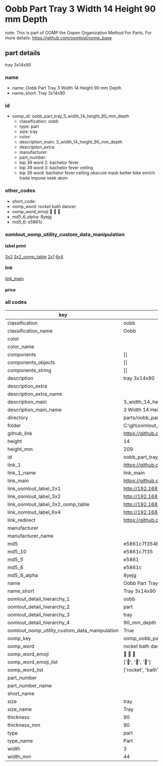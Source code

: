 # Oobb Part Tray 3 Width 14 Height 90 mm Depth  

note: This is part of OOMP the Oopen Organization Method For Parts. For more details: https://github.com/oomlout/oomp_base

##  part details
  



tray 3x14x90



### name
* name: Oobb Part Tray 3 Width 14 Height 90 mm Depth
* name_short: Tray 3x14x90 
### id
* oomp_id: oobb_part_tray_3_width_14_height_90_mm_depth
  * classification: oobb
  * type: part
  * size: tray
  * color: 
  * description_main: 3_width_14_height_90_mm_depth
  * description_extra: 
  * manufacturer: 
  * part_number: 
  * bip 39 word 2: bachelor fever
  * bip 39 word 3: bachelor fever ceiling
  * bip 39 word: bachelor fever ceiling obscure mask better bike enrich trade impose seek atom

### other_codes
* short_code: 
* oomp_word: rocket bath dancer
* oomp_word_emoji :rocket: :bath: :dancer:
* md5_6_alpha: 8yejg
* md5_6: e5861c






### oomlout_oomp_utility_custom_data_manipulation
#### label print
[3x2](http://192.168.1.245:1112/?label=oomp%208yejg)
[3x2_oomp_table](http://192.168.1.108:1112/?label=oomp%208yejg)
[2x1](http://192.168.1.242:1112/?label=oomp%208yejg)
[6x4](http://192.168.1.55:1112/?label=oomp%208yejg)    

#### link

[link_main](https://github.com/oomlout/oomlout_oobb_version_4_generated_parts/tree/main/navigation_oomp/oobb/part/tray/3_width_14_height_90_mm_depth/part)                              

#### price







### all codes 
| key | value |  
| --- | --- |  
| classification | oobb |  
| classification_name | Oobb |  
| color |  |  
| color_name |  |  
| components | [] |  
| components_objects | [] |  
| components_string | [] |  
| description | tray 3x14x90 |  
| description_extra |  |  
| description_extra_name |  |  
| description_main | 3_width_14_height_90_mm_depth |  
| description_main_name | 3 Width 14 Height 90 mm Depth |  
| directory | parts/oobb_part_tray_3_width_14_height_90_mm_depth |  
| folder | C:\gh\oomlout_oobb_version_4_generated_parts\parts\oobb_part_tray_3_width_14_height_90_mm_depth |  
| github_link | https://github.com/oomlout/oomlout_oomp_part_src/tree/main/parts/oobb_part_tray_3_width_14_height_90_mm_depth |  
| height | 14 |  
| height_mm | 209 |  
| id | oobb_part_tray_3_width_14_height_90_mm_depth |  
| link_1 | https://github.com/oomlout/oomlout_oobb_version_4_generated_parts/tree/main/navigation_oomp/oobb/part/tray/3_width_14_height_90_mm_depth/part |  
| link_1_name | link_main |  
| link_main | https://github.com/oomlout/oomlout_oobb_version_4_generated_parts/tree/main/navigation_oomp/oobb/part/tray/3_width_14_height_90_mm_depth/part |  
| link_oomlout_label_2x1 | http://192.168.1.242:1112/?label=oomp%208yejg |  
| link_oomlout_label_3x2 | http://192.168.1.245:1112/?label=oomp%208yejg |  
| link_oomlout_label_3x2_oomp_table | http://192.168.1.108:1112/?label=oomp%208yejg |  
| link_oomlout_label_6x4 | http://192.168.1.55:1112/?label=oomp%208yejg |  
| link_redirect | https://github.com/oomlout/oomlout_oobb_version_4_generated_parts/tree/main/parts/oobb_tray_03_14_90 |  
| manufacturer |  |  
| manufacturer_name |  |  
| md5 | e5861c7f354b02c45644398449d55889 |  
| md5_10 | e5861c7f35 |  
| md5_5 | e5861 |  
| md5_6 | e5861c |  
| md5_6_alpha | 8yejg |  
| name | Oobb Part Tray 3 Width 14 Height 90 mm Depth |  
| name_short | Tray 3x14x90  |  
| oomlout_detail_hierarchy_1 | oobb |  
| oomlout_detail_hierarchy_2 | part |  
| oomlout_detail_hierarchy_3 | tray |  
| oomlout_detail_hierarchy_4 | 90_mm_depth |  
| oomlout_oomp_utility_custom_data_manipulation | True |  
| oomp_key | oomp_oobb_part_tray_3_width_14_height_90_mm_depth |  
| oomp_word | rocket bath dancer |  
| oomp_word_emoji | :rocket: :bath: :dancer: |  
| oomp_word_emoji_list | [':rocket:', ':bath:', ':dancer:'] |  
| oomp_word_list | ['rocket', 'bath', 'dancer'] |  
| part_number |  |  
| part_number_name |  |  
| short_name |  |  
| size | tray |  
| size_name | Tray |  
| thickness | 90 |  
| thickness_mm | 90 |  
| type | part |  
| type_name | Part |  
| width | 3 |  
| width_mm | 44 |  
